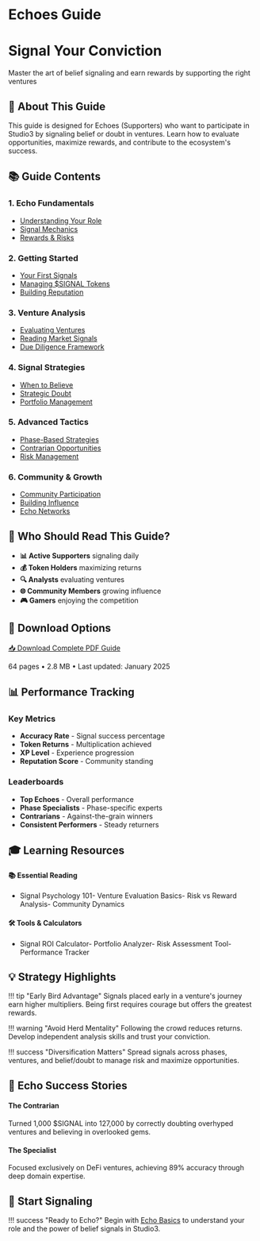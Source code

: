 # Echoes Guide

<div class="hero-section">
<h1>Signal Your Conviction</h1>
<p class="hero-subtitle">Master the art of belief signaling and earn rewards by supporting the right ventures</p>
</div>

## 📡 About This Guide

This guide is designed for Echoes (Supporters) who want to participate in Studio3 by signaling belief or doubt in ventures. Learn how to evaluate opportunities, maximize rewards, and contribute to the ecosystem's success.

## 📚 Guide Contents

<div class="grid">
<div class="arena-card" markdown="1">

### 1. Echo Fundamentals
- <a href="echo-basics/">Understanding Your Role</a>
- <a href="signal-mechanics/">Signal Mechanics</a>
- <a href="rewards-system/">Rewards & Risks</a>

</div>

<div class="arena-card" markdown="1">

### 2. Getting Started
- <a href="first-signals/">Your First Signals</a>
- <a href="token-management/">Managing $SIGNAL Tokens</a>
- <a href="reputation-building/">Building Reputation</a>

</div>

<div class="arena-card" markdown="1">

### 3. Venture Analysis
- <a href="evaluating-ventures/">Evaluating Ventures</a>
- <a href="reading-signals/">Reading Market Signals</a>
- <a href="due-diligence/">Due Diligence Framework</a>

</div>

<div class="arena-card" markdown="1">

### 4. Signal Strategies
- <a href="belief-strategies/">When to Believe</a>
- <a href="doubt-strategies/">Strategic Doubt</a>
- <a href="portfolio-management/">Portfolio Management</a>

</div>

<div class="arena-card" markdown="1">

### 5. Advanced Tactics
- <a href="phase-strategies/">Phase-Based Strategies</a>
- <a href="contrarian-plays/">Contrarian Opportunities</a>
- <a href="risk-management/">Risk Management</a>

</div>

<div class="arena-card" markdown="1">

### 6. Community & Growth
- <a href="community-engagement/">Community Participation</a>
- <a href="influence-building/">Building Influence</a>
- <a href="echo-networks/">Echo Networks</a>

</div>
</div>

## 🎯 Who Should Read This Guide?

- **📊 Active Supporters** signaling daily
- **💰 Token Holders** maximizing returns
- **🔍 Analysts** evaluating ventures
- **🌐 Community Members** growing influence
- **🎮 Gamers** enjoying the competition

## 📄 Download Options

<div class="download-section">
<a href="../pdf/studio3-echoes-guide.pdf" class="md-button md-button--primary">
📥 Download Complete PDF Guide
</a>
<p>64 pages • 2.8 MB • Last updated: January 2025</p>
</div>

## 📊 Performance Tracking

<div class="grid">
<div class="arena-card" markdown="1">

### Key Metrics
- <strong>Accuracy Rate</strong> - Signal success percentage
- <strong>Token Returns</strong> - Multiplication achieved
- <strong>XP Level</strong> - Experience progression
- <strong>Reputation Score</strong> - Community standing

</div>

<div class="arena-card" markdown="1">

### Leaderboards
- <strong>Top Echoes</strong> - Overall performance
- <strong>Phase Specialists</strong> - Phase-specific experts
- <strong>Contrarians</strong> - Against-the-grain winners
- <strong>Consistent Performers</strong> - Steady returners

</div>
</div>

## 🎓 Learning Resources

<div class="grid">
<div class="arena-card" markdown="1">

#### 📚 Essential Reading
- Signal Psychology 101- Venture Evaluation Basics- Risk vs Reward Analysis- Community Dynamics

</div>

<div class="arena-card" markdown="1">

#### 🛠️ Tools & Calculators
- Signal ROI Calculator- Portfolio Analyzer- Risk Assessment Tool- Performance Tracker

</div>
</div>

## 💡 Strategy Highlights

!!! tip "Early Bird Advantage"
    Signals placed early in a venture's journey earn higher multipliers. Being first requires courage but offers the greatest rewards.

!!! warning "Avoid Herd Mentality"
    Following the crowd reduces returns. Develop independent analysis skills and trust your conviction.

!!! success "Diversification Matters"
    Spread signals across phases, ventures, and belief/doubt to manage risk and maximize opportunities.

## 🌟 Echo Success Stories

<div class="grid">
<div class="arena-card" markdown="1">

#### The Contrarian
Turned 1,000 $SIGNAL into 127,000 by correctly doubting overhyped ventures and believing in overlooked gems.


</div>

<div class="arena-card" markdown="1">

#### The Specialist
Focused exclusively on DeFi ventures, achieving 89% accuracy through deep domain expertise.


</div>
</div>

## 🚀 Start Signaling

!!! success "Ready to Echo?"
    Begin with [Echo Basics](echo-basics/) to understand your role and the power of belief signals in Studio3.